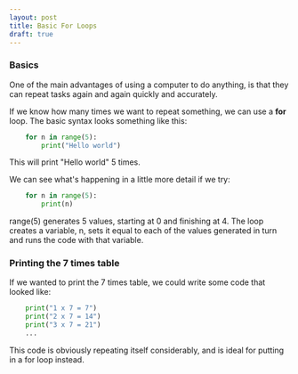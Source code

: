 ```yaml
---
layout: post
title: Basic For Loops
draft: true
---
```


### Basics

One of the main advantages of using a computer to do anything, is that they
can repeat tasks again and again quickly and accurately.

If we know how many times we want to repeat something, we can use a **for**
loop. The basic syntax looks something like this:

``` python
    for n in range(5):
        print("Hello world")
```

This will print "Hello world" 5 times. 

We can see what's happening in a little more detail if we try:

```python
    for n in range(5):
        print(n)
```

range(5) generates 5 values, starting at 0 and finishing at 4. The loop
creates a variable, n, sets it equal to each of the values generated in turn
and runs the code with that variable.


### Printing the 7 times table

If we wanted to print the 7 times table, we could write some code that looked
like:

``` python
    print("1 x 7 = 7")
    print("2 x 7 = 14")
    print("3 x 7 = 21")
    ...
```

This code is obviously repeating itself considerably, and is ideal for putting
in a for loop instead.
